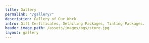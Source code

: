 ```yaml
---
title: Gallery
permalink: "/gallery/"
description: Gallery of Our Work.
intro: Gift Certificates, Detailing Packages, Tinting Packages. 
header_image_path: /assets/images/bgs/store.jpg
layout: gallery
---
```



